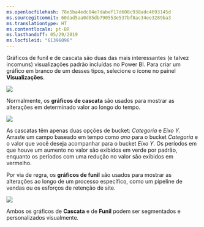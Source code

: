 ```yaml
---
ms.openlocfilehash: 78e5ba4edc84e7dabef17d608c938adc4693145d
ms.sourcegitcommit: 60dad5aa0d85db790553e537bf8ac34ee3289ba3
ms.translationtype: HT
ms.contentlocale: pt-BR
ms.lasthandoff: 05/29/2019
ms.locfileid: "61396096"
---
```

Gráficos de funil e de cascata são duas das mais interessantes (e talvez incomuns) visualizações padrão incluídas no Power BI. Para criar um gráfico em branco de um desses tipos, selecione o ícone no painel **Visualizações**.

![](media/3-8-create-waterfall-funnel-charts/3-8_1.png)

Normalmente, os **gráficos de cascata** são usados para mostrar as alterações em determinado valor ao longo do tempo.

![](media/3-8-create-waterfall-funnel-charts/3-8_2.png)

As cascatas têm apenas duas opções de bucket: *Categoria* e *Eixo Y*. Arraste um campo baseado em tempo como *ano* para o bucket *Categoria* e o valor que você deseja acompanhar para o bucket *Eixo Y*. Os períodos em que houve um aumento no valor são exibidos em verde por padrão, enquanto os períodos com uma redução no valor são exibidos em vermelho.

Por via de regra, os **gráficos de funil** são usados para mostrar as alterações ao longo de um processo específico, como um pipeline de vendas ou os esforços de retenção de site.

![](media/3-8-create-waterfall-funnel-charts/3-8_3.png)

Ambos os gráficos de **Cascata** e de **Funil** podem ser segmentados e personalizados visualmente.

